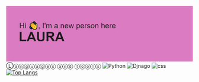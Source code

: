 ![](https://github.com/Laura1888/Laura1888/blob/main/github.png)
Ⓛⓐⓝⓖⓤⓐⓖⓔⓢ ⓐⓝⓓ ⓣⓞⓞⓛⓢ
![Python](https://img.shields.io/badge/-PYTHON-7c64ba??style=for-the-badge&logo=python)
![Djnago](https://img.shields.io/badge/-DJANGO-7c64ba??style=for-the-badge&logo=django)
![css](https://img.shields.io/badge/-CSS-7c64ba??style=for-the-badge&logo=CSS)
[![Top Langs](https://github-readme-stats.vercel.app/api/top-langs/?username=Laura1888)](https://github.com/anuraghazra/github-readme-stats)
